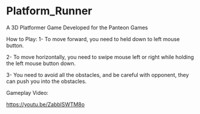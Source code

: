# Platform_Runner
A 3D Platformer Game Developed for the Panteon Games

How to Play:
1- To move forward, you need to held down to left mouse button.

2- To move horizontally, you need to swipe mouse left or right while holding the left mouse button down.

3- You need to avoid all the obstacles, and be careful with opponent, they can push you into the obstacles.

Gameplay Video:

https://youtu.be/ZabblSWTM8o
